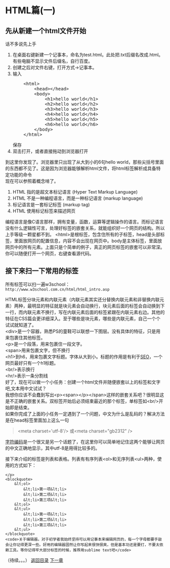 <h1>HTML篇(一)</h1>
<h2>先从新建一个html文件开始</h2>
<p>话不多说先上手
<ol>
	<li>在桌面右键新建一个记事本，命名为test.html。此处把.txt后缀名改成.html。有些电脑不显示文件后缀名，自行百度。</li>
	<li>创建之后对文件右键，打开方式->记事本。</li>
	<li>输入<br/>
<pre>
	&lt;html>
		&lt;head>&lt;/head>
		&lt;body>
			&lt;h1>hello world&lt;/h1>
			&lt;h2>hello world&lt;/h2>
			&lt;h3>hello world&lt;/h3>
			&lt;h4>hello world&lt;/h4>
			&lt;h5>hello world&lt;/h5>
			&lt;h6>hello world&lt;/h6>
		&lt;/body>
	&lt;/html>
</pre>
保存
	</li>
	<li>双击打开，或者直接拖动到浏览器打开</li>
</ol>
</p>
<p>到这里你发现了。浏览器里只出现了从大到小的6句hello world，那些尖括号里面的东西都不见了。这是因为浏览器能够解析html文件，将html标签解析成具备特定功能的命令<br/>
现在可以参照着概念啃了。
<ol>
	<li>HTML 指的是超文本标记语言 (Hyper Text Markup Language)</li>
	<li>HTML 不是一种编程语言，而是一种标记语言 (markup language)</li>
	<li>标记语言是一套标记标签 (markup tag)</li>
	<li>HTML 使用标记标签来描述网页</li>
</ol>
编程语言是像C语言那样，拥有变量，函数，运算等逻辑操作的语言。而标记语言没有什么逻辑性可言，处理好标签的嵌套关系，就能组织好一个网页的结构。所以上手等级一颗星都不到。
&lt;html>是根标签，包含住所有的子标签，head是头部标签，里面放网页的配置信息，内容不会出现在网页中。body是主体标签，里面放网页中的所有元素。上面只是个简单的例子，真正的网页标签的嵌套可以非常深。你可以随便打开一个网页，右键查看源代码。
</p>
<h2>接下来扫一下常用的标签</h2>
<p>所有标签可以扫一遍w3school：<code>http://www.w3school.com.cn/html/html_intro.asp</code></p>
<p>
	HTML标签分块元素和内联元素（内联元素其实还分替换内联元素和非替换内联元素）两种，最明显的特征就是块元素会自动换行，块元素后面的标签会自动换到下一行，而内联元素不换行，写在内联元素后面的标签紧跟在内联元素右边。其他的特征在CSS篇会更详细深入。至于哪些是块元素，哪些是内联元素，自己一个个试试就知道了。<br/>
	&lt;div>是一个容器，熟悉PS的童鞋可以联想一下图层。没有具体的特征，只是用来包裹住其他标签。<br/>
	&lt;p>是一个段落，用来包裹住一段文字。<br/>
	&lt;span>用来包裹文字，但不换行<br/>
	&lt;h1>到h6，用来包裹文字标题。字体从大到小。标题的作用是有利于<a href="http://baike.baidu.com/link?url=388NV_quGc__xJAU7uweiLGgF3vbq0aAEusTbKi2layF_GFI_1sgtQPH4Acqm6pqK_3G-3FyLXbCHXDVOtdIMa">SEO</a>，一个网页最好只有一个h1标题。<br/>
	&lt;br/>表示换行<br/>
	&lt;hr/>表示一条分割线<br/>
	好了，现在可以做一个小任务：创建一个html文件并随便嵌套以上的标签和文字吧,文本用中文试试？<br/>
	我想你应该不会蠢到写出&lt;p>&lt;span>&lt;/p>&lt;/span>这样的嵌套关系吧？很明显这是不正确的嵌套关系。双标签开始后必须结束最近的那个标签，单标签如&lt;br/>开始即是结束。<br/>
	如果你完成了上面的小任务一定遇到了一个问题，中文为什么是乱码的？解决方法是在head标签里面加上这么一句<br/>
	</p>
	<blockquote>
		&lt;meta charset='utf-8'/>
		或&lt;meta charset="gb2312" />
	</blockquote>
	<a href="http://baike.baidu.com/link?url=PfC1p4N4sU53AzpyOUwLCL75DPESVkd-Uemjc7CLL0FUje2eh05Wbjst7degZWXd3XR6Ad3vlW1rdFDDVP9xIDdZoOWKwLZDYVr76GzWYLU-QwSS0Muk1sEzcyKCk5m8">字符编码</a>是一个很又是另一个话题了，在这里你可以简单地记住这两个能够让网页的中文正确地显示，其中utf-8是用得比较多的。
	<p>
	接下来介绍的标签是列表和表格。列表有有序列表&lt;ol>和无序列表&lt;ul>两种，使用的方式如下：
	
	</p>
	<blockquote>
		&lt;ol>
			&lt;li>第一项&lt;li>
			&lt;li>第二项&lt;li>
			&lt;li>第三项&lt;li>
		&lt;ol>
		&lt;ul>
			&lt;li>第一项&lt;li>
			&lt;li>第二项&lt;li>
			&lt;li>第三项&lt;li>
		&lt;ul>
	</blockquote>
	<code>关于编辑器。对于初学者我始终坚持可以用记事本来编辑网页的，每一个字母都要手敲会让你记得更深一些。好用的编辑器固然让你写起来很快很爽，但是基本功还是要打，不要太依赖工具。等你记得牢大部分标签的时候，推荐用sublime text吧</code>

（待续。。。）
<a href="./README.md">返回目录</a>
<a href="./chapter2.md">下一章</a>